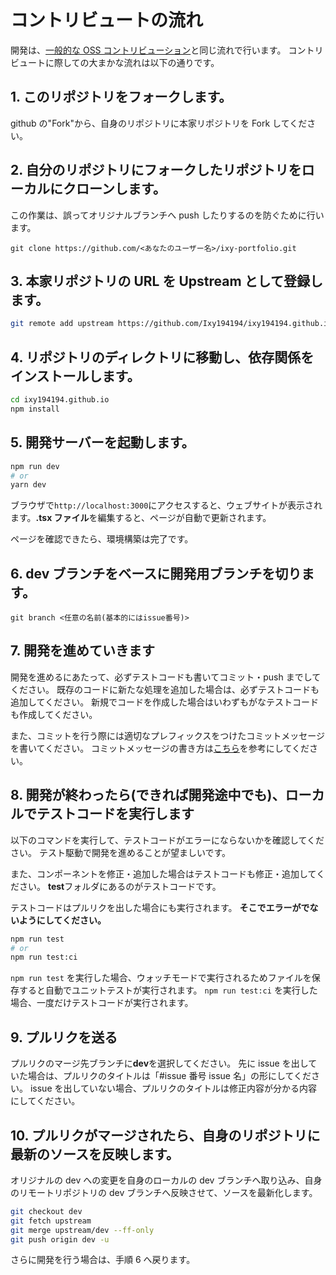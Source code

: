 # コントリビュートの流れ

開発は、[一般的な OSS コントリビューション](https://note.com/samurai_se/n/ncde3bb14066e?magazine_key=md5321f66534d)と同じ流れで行います。
コントリビュートに際しての大まかな流れは以下の通りです。

## 1. このリポジトリをフォークします。

github の"Fork"から、自身のリポジトリに本家リポジトリを Fork してください。

## 2. 自分のリポジトリにフォークしたリポジトリをローカルにクローンします。

この作業は、誤ってオリジナルブランチへ push したりするのを防ぐために行います。

```
git clone https://github.com/<あなたのユーザー名>/ixy-portfolio.git
```

## 3. 本家リポジトリの URL を Upstream として登録します。

```sh
git remote add upstream https://github.com/Ixy194194/ixy194194.github.io.git
```

## 4. リポジトリのディレクトリに移動し、依存関係をインストールします。

```sh
cd ixy194194.github.io
npm install
```

## 5. 開発サーバーを起動します。

```sh
npm run dev
# or
yarn dev
```

ブラウザで`http://localhost:3000`にアクセスすると、ウェブサイトが表示されます。**.tsx ファイル**を編集すると、ページが自動で更新されます。

ページを確認できたら、環境構築は完了です。

## 6. dev ブランチをベースに開発用ブランチを切ります。

```
git branch <任意の名前(基本的にはissue番号)>
```

## 7. 開発を進めていきます

開発を進めるにあたって、必ずテストコードも書いてコミット・push までしてください。
既存のコードに新たな処理を追加した場合は、必ずテストコードも追加してください。
新規でコードを作成した場合はいわずもがなテストコードも作成してください。

また、コミットを行う際には適切なプレフィックスをつけたコミットメッセージを書いてください。
コミットメッセージの書き方は[こちら](https://qiita.com/konatsu_p/items/dfe199ebe3a7d2010b3e)を参考にしてください。

## 8. 開発が終わったら(できれば開発途中でも)、ローカルでテストコードを実行します

以下のコマンドを実行して、テストコードがエラーにならないかを確認してください。
テスト駆動で開発を進めることが望ましいです。

また、コンポーネントを修正・追加した場合はテストコードも修正・追加してください。
**test**フォルダにあるのがテストコードです。

テストコードはプルリクを出した場合にも実行されます。
**そこでエラーがでないようにしてください。**

```sh
npm run test
# or
npm run test:ci
```

`npm run test` を実行した場合、ウォッチモードで実行されるためファイルを保存すると自動でユニットテストが実行されます。
`npm run test:ci` を実行した場合、一度だけテストコードが実行されます。

## 9. プルリクを送る

プルリクのマージ先ブランチに**dev**を選択してください。
先に issue を出していた場合は、プルリクのタイトルは「#issue 番号 issue 名」の形にしてください。
issue を出していない場合、プルリクのタイトルは修正内容が分かる内容にしてください。

## 10. プルリクがマージされたら、自身のリポジトリに最新のソースを反映します。

オリジナルの dev への変更を自身のローカルの dev ブランチへ取り込み、自身のリモートリポジトリの dev ブランチへ反映させて、ソースを最新化します。

```sh
git checkout dev
git fetch upstream
git merge upstream/dev --ff-only
git push origin dev -u
```

さらに開発を行う場合は、手順 6 へ戻ります。
